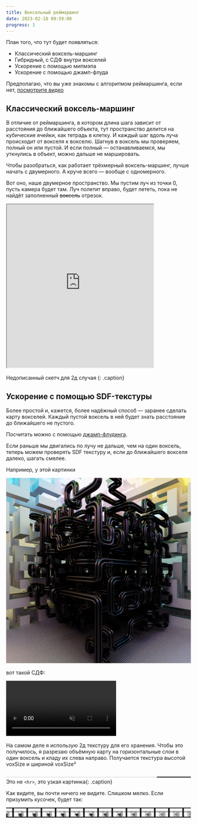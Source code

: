 ```yaml
---
title: Воксельный реймаршинг
date: 2023-02-18 09:59:00
progress: 1
---
```



План того, что тут будет появляться:

- Классический воксель-маршинг
- Гибридный, с СДФ внутри вокселей
- Ускорение с помощью мипмэпа
- Ускорение с помощью джамп-флуда

Предполагаю, что вы уже знакомы с алгоритмом реймаршинга, если нет, [посмотрите видео](https://www.youtube.com/watch?v=PGtv-dBi2wE)

## Классический воксель-маршинг

В отличие от реймаршинга, в котором длина шага зависит от расстояния до ближайшего объекта, тут пространство делится на кубические ячейки, как тетрадь в клетку. И каждый шаг вдоль луча происходит от вокселя к вокселю. Шагнув в воксель мы проверяем, полный он или пустой. И если полный — останавливаемся, мы уткнулись в объект, можно дальше не маршировать.

Чтобы разобраться, как работает трёхмерный воксель-маршинг, лучше начать с двумерного. А круче всего — вообще с одномерного.

Вот оно, наше двумерное пространство. Мы пустим луч из точки 0, пусть камера будет там. Луч полетит вправо, будет лететь, пока не найдёт заполненный ~~воксель~~ отрезок.


<iframe src="https://editor.p5js.org/illus0r/full/_Ln1BsDwd" width=400 height=444></iframe>

Недописанный скетч для 2д случая {: .caption}


## Ускорение с помощью SDF-текстуры

Более простой и, кажется, более надёжный способ — заранее сделать карту вокселей. Каждый пустой воксель в ней будет знать расстояние до ближайшего не пустого.

Посчитать можно с помощью [джамп-флудинга](https://t.me/ivandianov/487).

Если раньше мы двигались по лучу не дальше, чем на один воксель, теперь можем проверять SDF текстуру и, если до ближайшего вокселя далеко, шагать смелее.

Например, у этой картинки

![](/assets/media/2023-02-23-20-25-01.png)

вот такой СДФ:

<video controls muted loop preload="auto"><source src="/assets/media/voxel-marching-sdf.mp4" type="video/mp4"></video>

На самом деле я использую 2д текстуру для его хранения. Чтобы это получилось, я разрезаю объёмную карту на горизонтальные слои в один воксель и кладу их слева направо. Получается текстура высотой voxSize и шириной voxSize²

![](/assets/media/2023-02-23-21-02-58.png)
Это не `<hr>`, это узкая картинка{: .caption}

Как видите, вы почти ничего не видите. Слишком мелко. Если призумить кусочек, будет так:

![](/assets/media/2023-02-23-21-04-28.png)
